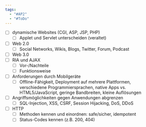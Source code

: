 ```yaml
---
tags:
  - "#AP2"
  - "#ToDo"
---
```

- [ ] dynamische Websites (CGI, ASP, JSP, PHP)
    - [ ] Applet und Servlet unterscheiden (veraltet)
- [ ] Web 2.0
    - [ ] Social Networks, Wikis, Blogs, Twitter, Forum, Podcast
- [ ] Web 3.0
- [ ] RIA und AJAX
    - [ ] Vor-/Nachteile
    - [ ] Funktionsweise
- [ ] Anforderungen durch Mobilgeräte
    - [ ] Offline-Fähigkeit, Deployment auf mehrere Plattformen, verschiedene Programmiersprachen, native Apps vs. HTML5/JavaScript, geringe Bandbreiten, kleine Auflösungen
- [ ] Angriffsmöglichkeiten gegen Anwendungen abgrenzen
    - [ ] SQL-Injection, XSS, CSRF, Session Hijacking, DoS, DDoS
- [ ] HTTP
    - [ ] Methoden kennen und einordnen: safe/sicher, idempotent
    - [ ] Status-Codes kennen (z.B. 200, 404)